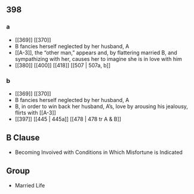 ## 398
### a
- [[369]] [[370]] 
- B fancies herself neglected by her husband, A
- [[A-3]], the “other man,” appears and, by flattering married B, and sympathizing with her, causes her to imagine she is in love with him
- [[380]] [[400]] [[418]] [[507 | 507a, b]] 

### b
- [[369]] [[370]] 
- B fancies herself neglected by her husband, A
- B, in order to win back her husband, A’s, love by arousing his jealousy, flirts with [[A-3]]
- [[397]] [[445 | 445a]] [[478 | 478 tr A &amp; B]] 

## B Clause
- Becoming Invoived with Conditions in Which Misfortune is Indicated

## Group
- Married Life

